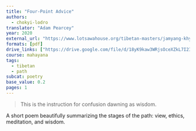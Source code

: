 ```yaml
---
title: "Four-Point Advice"
authors:
  - chokyi-lodro
translator: "Adam Pearcey"
year: 2020
external_url: "https://www.lotsawahouse.org/tibetan-masters/jamyang-khyentse-chokyi-lodro/four-point-advice"
formats: [pdf]
drive_links: ["https://drive.google.com/file/d/18yK9kaw3WRjsOceXZkL7I2I-fd3Czmmk/view?usp=drivesdk"]
course: mahayana
tags:
  - tibetan
  - path
subcat: poetry
base_value: 0.2
pages: 1
---
```


> This is the instruction for confusion dawning as wisdom.

A short poem beautifully summarizing the stages of the path: view, ethics, meditation, and wisdom.

